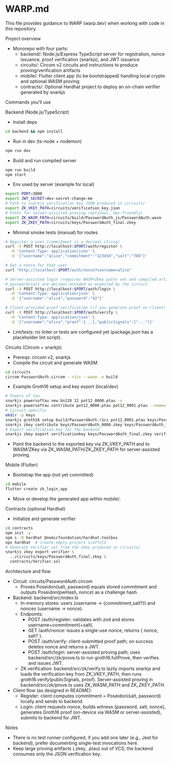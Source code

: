 # WARP.md

This file provides guidance to WARP (warp.dev) when working with code in this repository.

Project overview
- Monorepo with four parts:
  - backend/: Node.js/Express TypeScript server for registration, nonce issuance, proof verification (snarkjs), and JWT issuance
  - circuits/: Circom v2 circuits and instructions to produce proving/verification artifacts
  - mobile/: Flutter client app (to be bootstrapped) handling local crypto and optional WASM proving
  - contracts/: Optional Hardhat project to deploy an on-chain verifier generated by snarkjs

Commands you’ll use

Backend (Node.js/TypeScript)
- Install deps
```bash path=null start=null
cd backend && npm install
```
- Run in dev (ts-node + nodemon)
```bash path=null start=null
npm run dev
```
- Build and run compiled server
```bash path=null start=null
npm run build
npm start
```
- Env used by server (example for local)
```bash path=null start=null
export PORT=3000
export JWT_SECRET=dev-secret-change-me
# Path to snarkjs verification key JSON produced in circuits/
export ZK_VKEY_PATH=circuits/verification_key.json
# Paths for server-assisted proving (optional, dev-friendly)
export ZK_WASM_PATH=circuits/build/PasswordAuth_js/PasswordAuth.wasm
export ZK_ZKEY_PATH=circuits/keys/PasswordAuth_final.zkey
```
- Minimal smoke tests (manual) for routes
```bash path=null start=null
# Register a user (commitment is a decimal string)
curl -X POST http://localhost:$PORT/auth/register \
  -H 'Content-Type: application/json' \
  -d '{"username":"alice","commitment":"123456","salt":"789"}'

# Get a nonce for that user
curl "http://localhost:$PORT/auth/nonce?username=alice"

# Server-assisted login (requires WASM+ZKey paths set and compiled artifacts)
# password/salt are decimal-encoded as expected by the circuit
curl -X POST http://localhost:$PORT/auth/login \
  -H 'Content-Type: application/json' \
  -d '{"username":"alice","password":"42"}'

# Client-provided proof verification (if you generate proof on client)
curl -X POST http://localhost:$PORT/auth/verify \
  -H 'Content-Type: application/json' \
  -d '{"username":"alice","proof":{...},"publicSignals":["..."]}'
```
- Lint/tests: no linter or tests are configured yet (package.json has a placeholder lint script).

Circuits (Circom + snarkjs)
- Prereqs: circom v2, snarkjs
- Compile the circuit and generate WASM
```bash path=null start=null
cd circuits
circom PasswordAuth.circom --r1cs --wasm -o build
```
- Example Groth16 setup and key export (local/dev)
```bash path=null start=null
# Powers of tau
snarkjs powersoftau new bn128 12 pot12_0000.ptau -v
snarkjs powersoftau contribute pot12_0000.ptau pot12_0001.ptau --name="first" -v
# Circuit-specific
mkdir -p keys
snarkjs groth16 setup build/PasswordAuth.r1cs pot12_0001.ptau keys/PasswordAuth_0000.zkey
snarkjs zkey contribute keys/PasswordAuth_0000.zkey keys/PasswordAuth_final.zkey --name="phase2" -v
# Export verification key for the backend
snarkjs zkey export verificationkey keys/PasswordAuth_final.zkey verification_key.json
```
- Point the backend to the exported key via ZK_VKEY_PATH and to WASM/ZKey via ZK_WASM_PATH/ZK_ZKEY_PATH for server-assisted proving.

Mobile (Flutter)
- Bootstrap the app (not yet committed)
```bash path=null start=null
cd mobile
flutter create zk_login_app
```
- Move or develop the generated app within mobile/.

Contracts (optional Hardhat)
- Initialize and generate verifier
```bash path=null start=null
cd contracts
npm init -y
npm i -D hardhat @nomicfoundation/hardhat-toolbox
npx hardhat  # create empty project scaffold
# Generate Verifier.sol from the zkey produced in circuits/
snarkjs zkey export verifier \
  ../circuits/keys/PasswordAuth_final.zkey \
  contracts/Verifier.sol
```

Architecture and flow
- Circuit: circuits/PasswordAuth.circom
  - Proves Poseidon(salt, password) equals stored commitment and outputs Poseidon(pwHash, nonce) as a challenge hash.
- Backend: backend/src/index.ts
  - In-memory stores: users (username → {commitment,salt?}) and nonces (username → nonce).
  - Endpoints:
    - POST /auth/register: validates with zod and stores username+commitment(+salt).
    - GET /auth/nonce: issues a single-use nonce, returns { nonce, salt? }.
    - POST /auth/verify: client-submitted proof path; on success deletes nonce and returns a JWT.
    - POST /auth/login: server-assisted proving path; uses backend/src/zk/prove.ts to run groth16.fullProve, then verifies and issues JWT.
  - ZK verification: backend/src/zk/verify.ts lazily imports snarkjs and loads the verification key from ZK_VKEY_PATH, then runs groth16.verify(publicSignals, proof). Server-assisted proving in backend/src/zk/prove.ts uses ZK_WASM_PATH and ZK_ZKEY_PATH.
- Client flow (as designed in README):
  - Register: client computes commitment = Poseidon(salt, password) locally and sends to backend.
  - Login: client requests nonce, builds witness {password, salt, nonce}, generates Groth16 proof (on-device via WASM or server-assisted), submits to backend for JWT.

Notes
- There is no test runner configured; if you add one later (e.g., Jest for backend), prefer documenting single-test invocations here.
- Keep large proving artifacts (.zkey, .ptau) out of VCS; the backend consumes only the JSON verification key.

